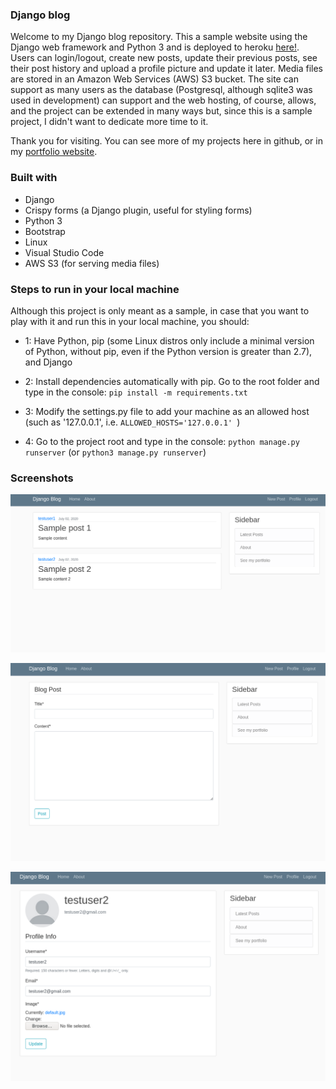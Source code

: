 ### Django blog
Welcome to my Django blog repository.
This a sample website using the Django web framework and Python 3 and is deployed to heroku [here!](https://my-awesome-django-app-sample.herokuapp.com/). Users can login/logout, create new posts, update their previous posts, see their post history and upload a profile picture and update it later. Media files are stored in an Amazon Web Services (AWS) S3 bucket. The site can support as many users as the database (Postgresql, although sqlite3 was used in development) can support and the web hosting, of course, allows, and the project can be extended in many ways but, since this is a sample project, I didn't want to dedicate more time to it.

Thank you for visiting. You can see more of my projects here in github, or in my [portfolio website](https://alvarorf.github.io/cv).

### Built with
- Django
- Crispy forms (a Django plugin, useful for styling forms)
- Python 3
- Bootstrap
- Linux
- Visual Studio Code
- AWS S3 (for serving media files)

### Steps to run in your local machine
Although this project is only meant as a sample, in case that you want to play with it and run this in your local machine, you should:
- 1: Have Python, pip (some Linux distros only include a minimal version of Python, without pip, even if the Python version is greater than 2.7), and Django

- 2: Install dependencies automatically with pip. Go to the root folder and type in the console: ```pip install -m requirements.txt```

- 3: Modify the settings.py file to add your machine as an allowed host (such as '127.0.0.1', i.e. ``` ALLOWED_HOSTS='127.0.0.1'  ```)

- 4: Go to the project root and type in the console: ```python manage.py runserver``` (or ```python3 manage.py runserver```)

### Screenshots

![Homepage](./screenshots/homepage.png)


![Create posts](./screenshots/createpost.png)

![User's profile](./screenshots/profile.png)

